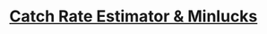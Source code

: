 # [Catch Rate Estimator & Minlucks](https://www.mousehuntgame.com/preferences.php?tab=mousehunt-improved-settings#mousehunt-improved-settings-feature-catch-rate-estimate)
